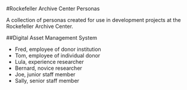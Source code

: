 #Rockefeller Archive Center Personas

A collection of personas created for use in development projects at the Rockefeller Archive Center.

##Digital Asset Management System

* Fred, employee of donor institution
* Tom, employee of individual donor
* Lula, experience researcher
* Bernard, novice researcher
* Joe, junior staff member
* Sally, senior staff member
